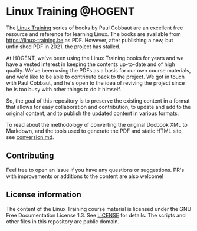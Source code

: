 # Linux Training @HOGENT

The [Linux Training](https://github.com/linuxtraining/lt) series of books by Paul Cobbaut are an excellent free resource and reference for learning Linux. The books are available from <https://linux-training.be> as PDF. However, after publishing a new, but unfinished PDF in 2021, the project has stalled.

At HOGENT, we've been using the Linux Training books for years and we have a vested interest in keeping the contents up-to-date and of high quality. We've been using the PDFs as a basis for our own course materials, and we'd like to be able to contribute back to the project. We got in touch with Paul Cobbaut, and he's open to the idea of reviving the project since he is too busy with other things to do it himself.

So, the goal of this repository is to preserve the existing content in a format that allows for easy collaboration and contribution, to update and add to the original content, and to publish the updated content in various formats.

To read about the methodology of converting the original Docbook XML to Markdown, and the tools used to generate the PDF and static HTML site, see [conversion.md](conversion.md).

## Contributing

Feel free to open an issue if you have any questions or suggestions. PR's with improvements or additions to the content are also welcome!

## License information

The content of the Linux Training course material is licensed under the GNU Free Documentation License 1.3. See [LICENSE](LICENSE) for details. The scripts and other files in this repository are public domain.
